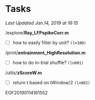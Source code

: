 # Tasks   
*Last Updated Jan.14, 2019 at 16:15*  
  
  
/explore/**Ray_LFPspikeCorr.m**  
- [ ] how to easily filter by unit? `(ln100)`  
  
/print/**entrainment_HighResolution.m**  
- [ ] how to do in-trial shuffle? `(ln001)`  
  
/utils/**zScoreW.m**  
- [ ] return t based on tWindow/2 `(ln002)`  
  
EOF20190114161552